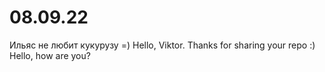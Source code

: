 # 08.09.22
Ильяс не любит кукурузу =)
Hello, Viktor. Thanks for sharing your repo :)
Hello, how are you?